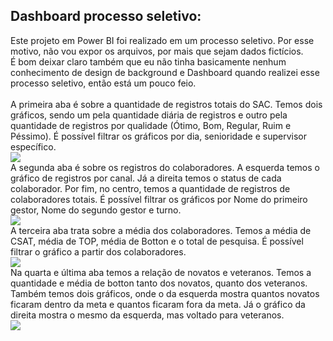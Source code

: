 ## Dashboard processo seletivo:

Este projeto em Power BI foi realizado em um processo seletivo. Por esse motivo, não vou expor os arquivos, por mais que sejam dados fictícios. <br/>É bom deixar claro também que eu não tinha basicamente nenhum conhecimento de design de background e Dashboard quando realizei esse processo seletivo, então está um pouco feio. <br/><br/>
A primeira aba é sobre a quantidade de registros totais do SAC. Temos dois gráficos, sendo um pela quantidade diária de registros e outro pela quantidade de registros por qualidade (Ótimo, Bom, Regular, Ruim e Péssimo). ​É possível filtrar os gráficos por dia, senioridade e supervisor específico.​ <br/>
<img src="https://i.imgur.com/RoJS4Mo.png" />
<br/>
A segunda aba é sobre os registros do colaboradores. A esquerda temos o gráfico de registros por canal. Já a direita temos o status de cada colaborador. Por fim, no centro, temos a quantidade de registros de colaboradores totais. ​É possível filtrar os gráficos por Nome do primeiro gestor, Nome do segundo gestor e turno.​ <br/>
<img src="https://i.imgur.com/D5Mvxae.png" />
<br/>
A terceira aba trata sobre a média dos colaboradores. Temos a média de CSAT, média de TOP, média de Botton e o total de pesquisa.​ É possível filtrar o gráfico a partir dos colaboradores.​ <br/>
<img src="https://i.imgur.com/4O44xQ2.png" />
<br/>
Na quarta e última aba temos a relação de novatos e veteranos. Temos a quantidade e média de botton tanto dos novatos, quanto dos veteranos. Também temos dois gráficos, onde o da esquerda mostra quantos novatos ficaram dentro da meta e quantos ficaram fora da meta. Já o gráfico da direita mostra o mesmo da esquerda, mas voltado para veteranos. <br/>
<img src="https://i.imgur.com/A9HnXFE.png" />